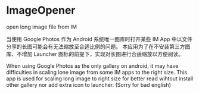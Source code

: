 # ImageOpener
open long image file from IM

当使用 Google Photos 作为 Android 系统唯一图库时打开某些 IM App 中以文件分享的长图可能会有无法缩放至合适比例的问题。
本应用为了在不安装第三方图库、不增加 Launcher 图标的前提下，实现对长图进行合适缩放以方便阅读。

When using Google Photos as the only gallery on android, it may have difficulties in scaling lone image from some IM apps to the right size.
This app is used for scaling long image to right size for better read wihtout install other gallery nor add extra icon to launcher.
(Sorry for bad english)
